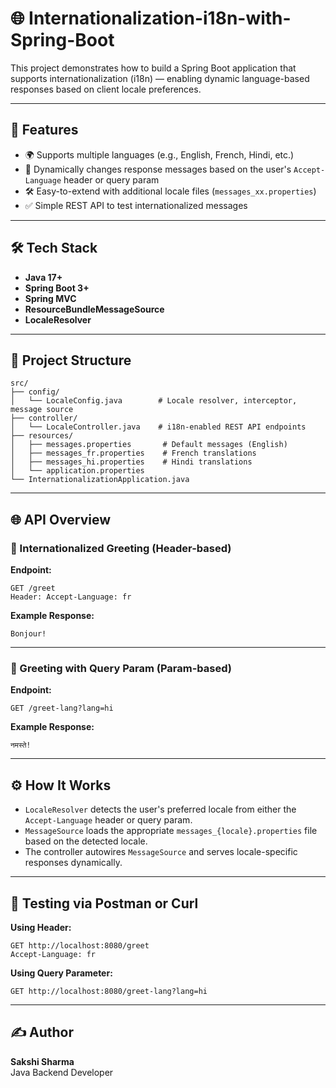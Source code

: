 # 🌐 Internationalization-i18n-with-Spring-Boot

This project demonstrates how to build a Spring Boot application that supports internationalization (i18n) — enabling dynamic language-based responses based on client locale preferences.

---

## 🚀 Features

- 🌍 Supports multiple languages (e.g., English, French, Hindi, etc.)
- 🔄 Dynamically changes response messages based on the user's `Accept-Language` header or query param
- 🛠️ Easy-to-extend with additional locale files (`messages_xx.properties`)
- ✅ Simple REST API to test internationalized messages

---

## 🛠️ Tech Stack

- **Java 17+**
- **Spring Boot 3+**
- **Spring MVC**
- **ResourceBundleMessageSource**
- **LocaleResolver**

---

## 🧩 Project Structure

```
src/
├── config/
│   └── LocaleConfig.java        # Locale resolver, interceptor, message source
├── controller/
│   └── LocaleController.java    # i18n-enabled REST API endpoints
├── resources/
│   ├── messages.properties       # Default messages (English)
│   ├── messages_fr.properties    # French translations
│   ├── messages_hi.properties    # Hindi translations
│   └── application.properties
└── InternationalizationApplication.java
```

---

## 🌐 API Overview

### 🔹 Internationalized Greeting (Header-based)

**Endpoint:**
```
GET /greet
Header: Accept-Language: fr
```

**Example Response:**
```
Bonjour!
```

---

### 🔹 Greeting with Query Param (Param-based)

**Endpoint:**
```
GET /greet-lang?lang=hi
```

**Example Response:**
```
नमस्ते!
```

---

## ⚙️ How It Works

- `LocaleResolver` detects the user's preferred locale from either the `Accept-Language` header or query param.
- `MessageSource` loads the appropriate `messages_{locale}.properties` file based on the detected locale.
- The controller autowires `MessageSource` and serves locale-specific responses dynamically.

---

## 🧪 Testing via Postman or Curl

**Using Header:**
```http
GET http://localhost:8080/greet
Accept-Language: fr
```

**Using Query Parameter:**
```http
GET http://localhost:8080/greet-lang?lang=hi
```

---

## ✍️ Author

**Sakshi Sharma**  
Java Backend Developer  
